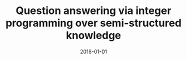---
title: "Question answering via integer programming over semi-structured knowledge"
collection: publications
permalink: /publication/2016-01-01-Question-answering-via-integer-programming-over-semi-structured-knowledge
date: 2016-01-01
venue: 'IJCAI'
---